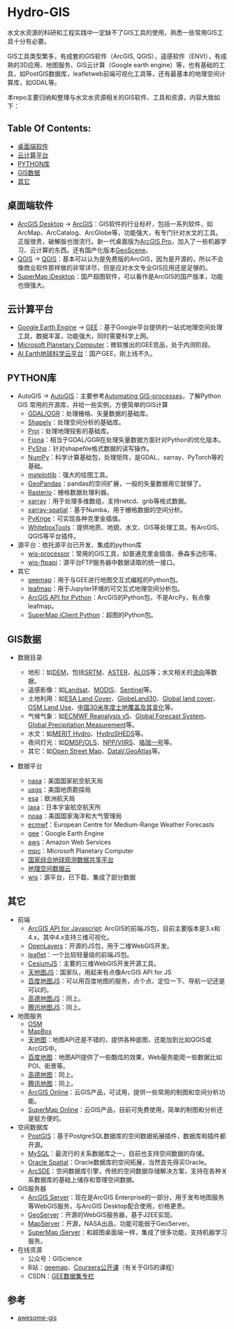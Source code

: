 # Hydro-GIS

水文水资源的科研和工程实践中一定缺不了GIS工具的使用，熟悉一些常用GIS工具十分有必要。

GIS工具类型繁多，有成套的GIS软件（ArcGIS, QGIS），遥感软件（ENVI），有成熟的3D应用、地图服务、GIS云计算（Google earth engine）等，也有基础的工具，如PostGIS数据库，leafletweb前端可视化工具等，还有最基本的地理空间计算库，如GDAL等。

本repo主要归纳和整理与水文水资源相关的GIS软件、工具和资源，内容大致如下：

## Table Of Contents:
- [桌面端软件](#桌面端软件)
- [云计算平台](#云计算平台)
- [PYTHON库](#PYTHON库)
- [GIS数据](#GIS数据)
- [其它](#其它)

## 桌面端软件
- [ArcGIS Desktop](https://www.esri.com/zh-cn/arcgis/products/arcgis-desktop/overview) -> [ArcGIS](./ArcGIS/readme.md)：GIS软件的行业标杆，包括一系列软件，如ArcMap、ArcCatalog、ArcGlobe等，功能强大，有专门针对水文的工具。正版很贵，破解版也很流行。新一代桌面版为[ArcGIS Pro](https://www.esri.com/zh-cn/arcgis/products/arcgis-pro/overview)，加入了一些机器学习、云计算的东西。还有国产化版本[GeoScene](https://www.geoscene.cn/)。
- [QGIS](https://www.qgis.org/en/site/) -> [QGIS](./QGIS/readme.md)：基本可以认为是免费版的ArcGIS，因为是开源的，所以不会像商业软件那样做的非常详尽，但是应对水文专业GIS应用还是足够的。
- [SuperMap iDesktop](http://support.supermap.com.cn/product/iDesktop.aspx)：国产超图软件，可以看作是ArcGIS的国产版本，功能也很强大。

## 云计算平台
- [Google Earth Engine](https://developers.google.cn/earth-engine/) -> [GEE](./GEE/readme.md)：基于Google平台提供的一站式地理空间处理工具，数据丰富，功能强大，同时需要科学上网。
- [Microsoft Planetary Computer](https://planetarycomputer.microsoft.com/)：微软推出的GEE竞品，处于内测阶段。
- [AI Earth地球科学云平台](https://engine-aiearth.aliyun.com/)：国产GEE，刚上线不久。

## PYTHON库
- AutoGIS -> [AutoGIS](./AutoGIS/readme.md)：主要参考[Automating GIS-processes](https://github.com/Automating-GIS-processes/site)，了解Python GIS 常用的开源库，并给一些实例，方便简单的GIS计算
    - [GDAL/OGR](https://gdal.org/index.html)：处理栅格、矢量数据的基础库。
    - [Shapely](https://github.com/shapely/shapely)：处理空间分析的基础库。
    - [Proj](https://proj.org/index.html)：处理地理投影的基础库。
    - [Fiona](https://github.com/Toblerity/Fiona)：相当于GDAL/GGR在处理矢量数据方面针对Python的优化版本。
    - [PyShp](https://github.com/GeospatialPython/pyshp)：针对shapefile格式数据的读写操作。
    - [NumPy](https://github.com/numpy/numpy)：科学计算基础包，处理矩阵，是GDAL、xarray、PyTorch等的基础。
    - [matplotlib](https://github.com/matplotlib/matplotlib)：强大的绘图工具。
    - [GeoPandas](https://github.com/geopandas/geopandas)：pandas的空间扩展，一般的矢量数据用它就够了。
    - [Rasterio](https://github.com/rasterio/rasterio)：栅格数据处理利器。
    - [xarray](https://github.com/pydata/xarray)：用于处理多维数组，支持netcd、grib等格式数据。
    - [xarray-spatial](https://github.com/makepath/xarray-spatial)：基于Numba，用于栅格数据的空间分析。
    - [PyKrige](https://github.com/GeoStat-Framework/PyKrige)：可实现各种克里金插值。
    - [WhiteboxTools](https://github.com/jblindsay/whitebox-tools)：提供地质、地貌、水文、GIS等处理工具。有ArcGIS、QGIS等平台插件。
- 源平台：依托源平台已开发、集成的python库
    - [wis-processor](http://124.93.160.156:18888/zhujianfeng/wis-processor)：常用的GIS工具，如普通克里金插值、泰森多边形等。
    - [wis-ftpapi](http://124.93.160.156:18888/zhujianfeng/wis-ftpapi)：源平台FTP服务器中数据读取的统一接口。
- 其它
    - [geemap](https://github.com/giswqs/geemap)：用于与GEE进行地图交互式编程的Python包。
    - [leafmap](https://github.com/giswqs/leafmap)：用于Jupyter环境的可交互式地理空间分析包。
    - [ArcGIS API for Python](https://developers.arcgis.com/python/)：ArcGIS的Python包，不是ArcPy，有点像leafmap。
    - [SuperMap iClient Python](https://iclientpy.supermap.io/)：超图的Python包。

## GIS数据
- 数据目录
    - 地形：如[DEM](https://github.com/DahnJ/Awesome-DEM)，包括[SRTM](https://www.earthdata.nasa.gov/sensors/srtm)、[ASTER](https://lpdaac.usgs.gov/products/astgtmv003/)、[ALOS](https://www.eorc.jaxa.jp/ALOS/en/dataset/aw3d30/aw3d30_e.htm)等；水文相关的[流向](http://hydro.iis.u-tokyo.ac.jp/~yamadai/MERIT_Hydro/)等数据。
    - 遥感影像：如[Landsat](https://www.usgs.gov/landsat-missions)、[MODIS](https://modis.gsfc.nasa.gov/)、[Sentinel](https://sentinel.esa.int/web/sentinel/missions/)等。
    - 土地利用：如[ESA Land Cover](http://maps.elie.ucl.ac.be/CCI/viewer/)、[GlobeLand30](http://globeland30.org/)、[Global land cover](http://data.ess.tsinghua.edu.cn/)、[OSM Land Use](https://osmlanduse.org/)、[中国30米年度土地覆盖及其变化](https://zenodo.org/record/5816591#.Y1DaIvxBxPY)等。
    - 气候气象：如[ECMWF Reanalysis v5](https://www.ecmwf.int/en/forecasts/datasets/reanalysis-datasets/era5)、[Global Forecast System](https://www.ncei.noaa.gov/products/weather-climate-models/global-forecast)、[Global Precipitation Measurement](https://gpm.nasa.gov/)等。
    - 水文：如[MERIT Hydro](http://hydro.iis.u-tokyo.ac.jp/~yamadai/MERIT_Hydro/)、[HydroSHEDS](https://www.hydrosheds.org/)等。
    - 夜间灯光：如[DMSP/OLS](https://www.ngdc.noaa.gov/eog/dmsp.html)、[NPP/VIIRS](https://www.ngdc.noaa.gov/eog/viirs/index.html)、[珞珈一号](http://59.175.109.173:8888/app/login.html)等。
    - 其它：如[Open Street Map](https://www.openstreetmap.org/)、[DataV.GeoAtlas](http://datav.aliyun.com/portal/school/atlas/)等。

- 数据平台
    - [nasa](https://www.nasa.gov/)：美国国家航空航天局
    - [usgs](https://www.usgs.gov/)：美国地质勘探局
    - [esa](https://www.esa.int/)：欧洲航天局
    - [jaxa](https://global.jaxa.jp/)：日本宇宙航空航天所
    - [noaa](https://www.noaa.gov/)：美国国家海洋和大气管理局
    - [ecmwf](https://www.ecmwf.int/)：European Centre for Medium-Range Weather Forecasts
    - [gee](https://developers.google.cn/earth-engine/datasets)：Google Earth Engine
    - [aws](https://registry.opendata.aws/)：Amazon Web Services
    - [mpc](https://planetarycomputer.microsoft.com/catalog)：Microsoft Planetary Computer
    - [国家综合地球观测数据共享平台](http://old.chinageoss.cn/dsp/home/index.jsp)
    - [地理空间数据云](http://www.gscloud.cn/)
    - [wis](http://124.93.160.156:18888/zhujianfeng/wis-data-catalog)：源平台，已下载、集成了部分数据

## 其它
- 前端
    - [ArcGIS API for Javascript](https://developers.arcgis.com/javascript/latest/): ArcGIS的前端JS包，目前主要版本是3.x和4.x，其中4.x支持三维可视化。
    - [OpenLayers](https://openlayers.org/)：开源的JS包，用于二维WebGIS开发。
    - [leaflet](https://leafletjs.com/)：一个比较轻量级的前端JS包。
    - [CesiumJS](https://cesium.com/platform/cesiumjs/)：主要的三维WebGIS开发开源工具。
    - [天地图JS](http://lbs.tianditu.gov.cn/home.html)：国家队，用起来有点像ArcGIS API for JS
    - [百度地图JS](https://lbsyun.baidu.com/index.php?title=jspopularGL)：可以用百度地图的服务，点个点、定位一下、导航一记还是可以的。
    - [高德地图JS](https://lbs.amap.com/api/jsapi-v2/summary/)：同上。
    - [腾讯地图JS](https://lbs.qq.com/)：同上。
- 地图服务
    - [OSM]()
    - [MapBox]()
    - [天地图](http://lbs.tianditu.gov.cn/home.html)：地图API还是不错的，提供各种底图，还能加到比如QGIS或ArcGIS中。
    - [百度地图](https://lbsyun.baidu.com/)：地图API提供了一些酷炫的效果，Web服务能爬一些数据比如POI、街景等。
    - [高德地图](https://lbs.amap.com/)：同上。
    - [腾讯地图](https://lbs.qq.com/)：同上。
    - [ArcGIS Online](https://www.arcgis.com)：云GIS产品，可试用，提供一些常用的制图和空间分析功能。
    - [SuperMap Online](https://www.supermapol.com/)：云GIS产品，目前可免费使用，简单的制图和分析还是挺方便的。
- 空间数据库
    - [PostGIS](https://postgis.net)：基于PostgreSQL数据库的空间数据拓展插件，数据库和插件都开源。
    - [MySQL](https://www.mysql.com/)：最流行的关系数据库之一，目前也支持空间数据的存储。
    - [Oracle Spatial](https://www.oracle.com/cn/database/spatial/)：Oracle数据库的空间拓展，当然首先得买Oracle。
    - [ArcSDE]()：空间数据库引擎，传统的空间数据存储解决方案，支持在各种关系数据库的基础上储存和管理空间数据。
- GIS服务器
    - [ArcGIS Server](https://enterprise.arcgis.com/zh-cn/server/)：现在是ArcGIS Enterprise的一部分，用于发布地图服务等WebGIS服务，与ArcGIS Desktop配合使用，价格更贵。
    - [GeoServer](https://geoserver.org/)：开源的WebGIS服务器，基于J2EE实现。
    - [MapServer](https://mapserver.org/)：开源，NASA出品，功能可能弱于GeoServer。
    - [SuperMap iServer](http://support.supermap.com.cn:8090/iserver/)：和超图桌面端一样，集成了很多功能，支持机器学习服务。
- 在线资源
    - 公众号：GIScience
    - B站：[geemap](https://space.bilibili.com/527404442)、[Coursera公开课](https://space.bilibili.com/100880105)（有关于GIS的课程）
    - CSDN：[GEE数据集专栏](https://blog.csdn.net/qq_31988139/category_11336093.html)

## 参考
- [awesome-gis](https://github.com/sshuair/awesome-gis)


